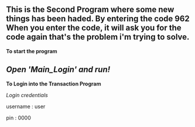 **This is the Second Program where some new things has been haded.**
**By entering the code 962**
**When you enter the code, it will ask you for the code again**
**that's the problem i'm trying to solve.**
----------

**To start the program**

*Open 'Main_Login' and run!*
----------



**To Login into the Transaction Program**


*Login credentials*

username : user

pin : 0000





